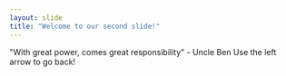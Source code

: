 ```yaml
---
layout: slide
title: "Welcome to our second slide!"
---
```

"With great power, comes great responsibility" - Uncle Ben
Use the left arrow to go back!
